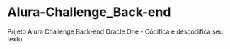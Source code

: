 # Alura-Challenge_Back-end
Prijeto Alura Challenge Back-end Oracle One - Códifica e descodifica seu texto.

